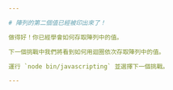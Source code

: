 ```yaml
---

# 陣列的第二個值已經被印出來了！

做得好！你已經學會如何存取陣列中的值。

下一個挑戰中我們將看到如何用迴圈依次存取陣列中的值。

運行 `node bin/javascripting` 並選擇下一個挑戰。

---
```

